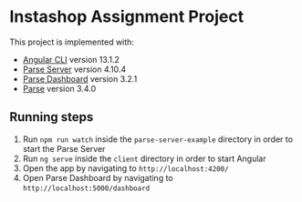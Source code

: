 # Instashop Assignment Project

This project is implemented with:

- [Angular CLI](https://github.com/angular/angular-cli) version 13.1.2
- [Parse Server](https://github.com/parse-community/parse-server) version 4.10.4
- [Parse Dashboard](https://github.com/parse-community/parse-dashboard) version 3.2.1
- [Parse](https://parseplatform.org) version 3.4.0

## Running steps

1. Run `npm run watch` inside the `parse-server-example` directory in order to start the Parse Server
2. Run `ng serve` inside the `client` directory in order to start Angular
3. Open the app by navigating to `http://localhost:4200/`
4. Open Parse Dashboard by navigating to `http://localhost:5000/dashboard`
